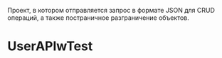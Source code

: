 Проект, в котором отправляется запрос в формате JSON для CRUD операций, а также постраничное разграничение объектов.
# UserAPIwTest

